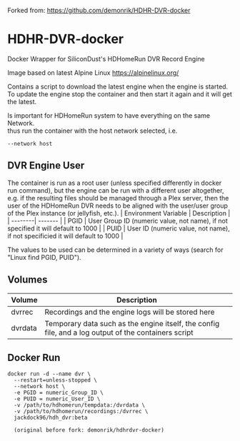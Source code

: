 Forked from: https://github.com/demonrik/HDHR-DVR-docker

# HDHR-DVR-docker
Docker Wrapper for SiliconDust's HDHomeRun DVR Record Engine

Image based on latest Alpine Linux https://alpinelinux.org/

Contains a script to download the latest engine when the engine is started.  
To update the engine stop the container and then start it again and it will get the latest.

Is important for HDHomeRun system to have everything on the same Network.  
thus run the container with the host network selected, i.e.
```
--network host
```
## DVR Engine User
The container is run as a root user (unless specified differently in docker run command), but the engine can be run with a different user altogether, e.g. if the resulting files should be managed through a Plex server, then the user of the HDHomeRun DVR needs to be aligned with the user/user group of the Plex instance (or jellyfish, etc.).
| Environment Variable | Description |
|  --------| ------- |
| PGID | User Group ID (numeric value, not name), if not specified it will default to 1000 |
| PUID | User ID (numeric value, not name), if not specificied it will default to 1000 |

The values to be used can be determined in a variety of ways (search for "Linux find PGID, PUID").

## Volumes
| Volume | Description |
| --------| ------- |
| dvrrec | Recordings and the engine logs will be stored here |
| dvrdata | Temporary data such as the engine itself, the config file, and a log output of the containers script |


## Docker Run
```
docker run -d --name dvr \
  --restart=unless-stopped \
  --network host \
  -e PGID = numeric_Group_ID \
  -e PUID = numeric_User_ID \
  -v /path/to/hdhomerun/tempdata:/dvrdata \
  -v /path/to/hdhomerun/recordings:/dvrrec \
  jackdock96/hdh_dvr:beta
  
  (original before fork: demonrik/hdhrdvr-docker)
```
